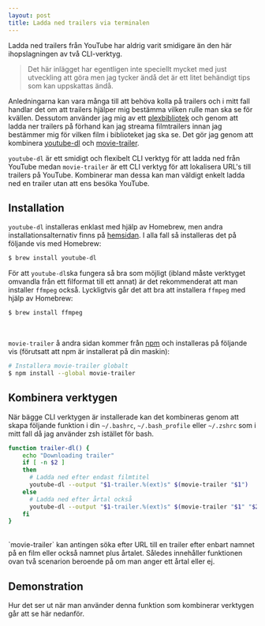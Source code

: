 ```yaml
---
layout: post
title: Ladda ned trailers via terminalen
---
```


Ladda ned trailers från YouTube har aldrig varit smidigare än den här ihopslagningen av två CLI-verktyg.

> Det här inlägget har egentligen inte speciellt mycket med just utveckling att göra men jag tycker ändå det är ett litet behändigt tips som kan uppskattas ändå.


Anledningarna kan vara många till att behöva kolla på trailers och i mitt fall handlar det om att trailers hjälper mig bestämma vilken rulle man ska se för kvällen. Dessutom använder jag mig av ett [plexbibliotek](https://www.plex.tv/) och genom att ladda ner trailers på förhand kan jag streama filmtrailers innan jag bestämmer mig för vilken film i biblioteket jag ska se. Det gör jag genom att kombinera [youtube-dl](https://rg3.github.io/youtube-dl/) och [movie-trailer](https://www.npmjs.com/package/movie-trailer).

`youtube-dl` är ett smidigt och flexibelt CLI verktyg för att ladda ned från YouTube medan `movie-trailer` är ett CLI verktyg för att lokalisera URL's till trailers på YouTube. Kombinerar man dessa kan man väldigt enkelt ladda ned en trailer utan att ens besöka YouTube.

## Installation
`youtube-dl` installeras enklast med hjälp av Homebrew, men andra installationsalternativ finns på [hemsidan](https://rg3.github.io/youtube-dl/). I alla fall så installeras det på följande vis med Homebrew:

```bash
$ brew install youtube-dl

```

För att `youtube-dl`ska fungera så bra som möjligt (ibland måste verktyget omvandla från ett filformat till ett annat) är det rekommenderat att man installer `ffmpeg` också. Lyckligtvis går det att bra att installera `ffmpeg` med hjälp av Homebrew:

```bash
$ brew install ffmpeg
```

<br>

`movie-trailer` å andra sidan kommer från [npm](https://www.npmjs.com/) och installeras på följande vis (förutsatt att npm är installerat på din maskin):

```bash
# Installera movie-trailer globalt
$ npm install --global movie-trailer
```

## Kombinera verktygen
När bägge CLI verktygen är installerade kan det kombineras genom att skapa följande funktion i din `~/.bashrc`, `~/.bash_profile` eller `~/.zshrc` som i mitt fall då jag använder zsh istället för bash.

```bash
function trailer-dl() {
    echo "Downloading trailer"
    if [ -n $2 ]
    then
      # Ladda ned efter endast filmtitel
      youtube-dl --output "$1-trailer.%(ext)s" $(movie-trailer "$1")
    else
      # Ladda ned efter årtal också
      youtube-dl --output "$1-trailer.%(ext)s" $(movie-trailer "$1" "$2" )
    fi
}
```
<br>
`movie-trailer` kan antingen söka efter URL till en trailer efter enbart namnet på en film eller också namnet plus årtalet. Således innehåller funktionen ovan två scenarion beroende på om man anger ett årtal eller ej.


## Demonstration
Hur det ser ut när man använder denna funktion som kombinerar verktygen går att se här nedanför.

<script type="text/javascript" src="https://asciinema.org/a/0a1ax2yeaa0ts472498kjmlnf.js" id="asciicast-0a1ax2yeaa0ts472498kjmlnf" async></script>

